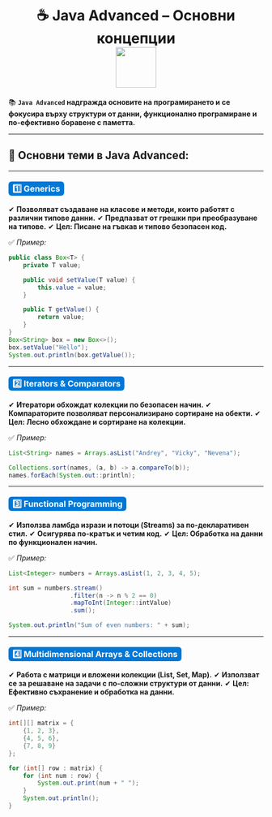 <h1 align="center">
  ☕ Java Advanced – Основни концепции  
  <br>
  <img src="https://media.giphy.com/media/du3J3cXyzhj75IOgvA/giphy.gif" width="80">
</h1>

📚 **`Java Advanced` надгражда основите на програмирането и се фокусира върху структури от данни, функционално програмиране и по-ефективно боравене с паметта.**  

---

## 🔑 Основни теми в Java Advanced:

---

### <span style="background:#0078d7; color:white; padding:4px 8px; border-radius:6px;"> 1️⃣ Generics</span>

✔ **Позволяват създаване на класове и методи, които работят с различни типове данни.**
✔ **Предпазват от грешки при преобразуване на типове.**
✔ **Цел: Писане на гъвкав и типово безопасен код.**

✅ *Пример:*

```java
public class Box<T> {
    private T value;

    public void setValue(T value) {
        this.value = value;
    }

    public T getValue() {
        return value;
    }
}
Box<String> box = new Box<>();
box.setValue("Hello");
System.out.println(box.getValue());
```
---

### <span style="background:#0078d7; color:white; padding:4px 8px; border-radius:6px;"> 2️⃣ Iterators & Comparators</span>

✔ **Итератори обхождат колекции по безопасен начин.**
✔ **Компараторите позволяват персонализирано сортиране на обекти.**
✔ **Цел: Лесно обхождане и сортиране на колекции.**

✅ *Пример:*

```java
List<String> names = Arrays.asList("Andrey", "Vicky", "Nevena");

Collections.sort(names, (a, b) -> a.compareTo(b));
names.forEach(System.out::println);
```

---

### <span style="background:#0078d7; color:white; padding:4px 8px; border-radius:6px;"> 3️⃣ Functional Programming</span>

✔ **Използва ламбда изрази и потоци (Streams) за по-декларативен стил.**
✔ **Осигурява по-кратък и четим код.**
✔ **Цел: Обработка на данни по функционален начин.**

✅ *Пример:*

```java
List<Integer> numbers = Arrays.asList(1, 2, 3, 4, 5);

int sum = numbers.stream()
                 .filter(n -> n % 2 == 0)
                 .mapToInt(Integer::intValue)
                 .sum();

System.out.println("Sum of even numbers: " + sum);
```

---

### <span style="background:#0078d7; color:white; padding:4px 8px; border-radius:6px;"> 4️⃣ Multidimensional Arrays & Collections</span>

✔ **Работа с матрици и вложени колекции (List, Set, Map).**
✔ **Използват се за решаване на задачи с по-сложни структури от данни.**
✔ **Цел: Ефективно съхранение и обработка на данни.**

✅ *Пример:*

```java
int[][] matrix = {
    {1, 2, 3},
    {4, 5, 6},
    {7, 8, 9}
};

for (int[] row : matrix) {
    for (int num : row) {
        System.out.print(num + " ");
    }
    System.out.println();
}
```
